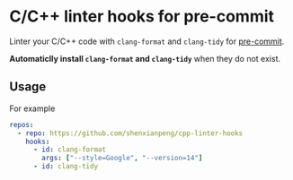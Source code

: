 # C/C++ linter hooks for pre-commit

Linter your C/C++ code with `clang-format` and `clang-tidy` for [pre-commit](https://pre-commit.com/).

**Automaticlly install `clang-format` and `clang-tidy`** when they do not exist.

## Usage

For example

```yaml
repos:
  - repo: https://github.com/shenxianpeng/cpp-linter-hooks
    hooks:
      - id: clang-format
        args: ["--style=Google", "--version=14"]
      - id: clang-tidy
```
